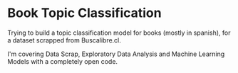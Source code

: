 # Book Topic Classification

Trying to build a topic classification model for books (mostly in spanish), for a dataset scrapped from Buscalibre.cl.

I'm covering Data Scrap, Exploratory Data Analysis and Machine Learning Models with a completely open code.

